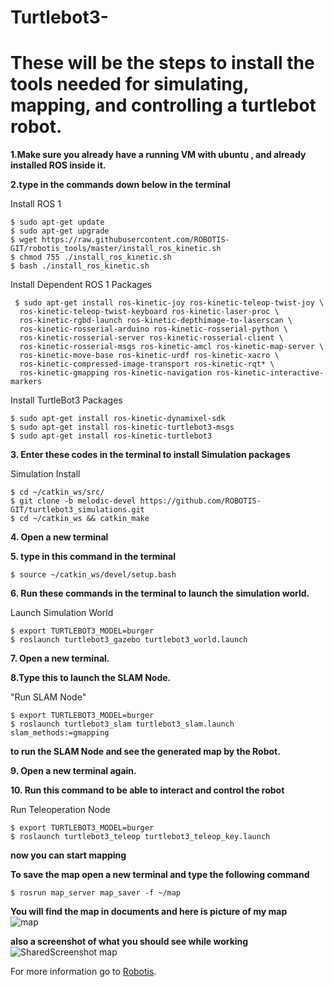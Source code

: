 # Turtlebot3-
# These will be the steps to install the tools needed for simulating, mapping, and controlling a turtlebot robot.


**1.Make sure you already have a running VM with ubuntu , and already installed ROS inside it.**

**2.type in the commands down below in the terminal**

Install ROS 1 
 ```
$ sudo apt-get update
$ sudo apt-get upgrade
$ wget https://raw.githubusercontent.com/ROBOTIS-GIT/robotis_tools/master/install_ros_kinetic.sh
$ chmod 755 ./install_ros_kinetic.sh 
$ bash ./install_ros_kinetic.sh
 ```
Install Dependent ROS 1 Packages 
```
 $ sudo apt-get install ros-kinetic-joy ros-kinetic-teleop-twist-joy \
  ros-kinetic-teleop-twist-keyboard ros-kinetic-laser-proc \
  ros-kinetic-rgbd-launch ros-kinetic-depthimage-to-laserscan \
  ros-kinetic-rosserial-arduino ros-kinetic-rosserial-python \
  ros-kinetic-rosserial-server ros-kinetic-rosserial-client \
  ros-kinetic-rosserial-msgs ros-kinetic-amcl ros-kinetic-map-server \
  ros-kinetic-move-base ros-kinetic-urdf ros-kinetic-xacro \
  ros-kinetic-compressed-image-transport ros-kinetic-rqt* \
  ros-kinetic-gmapping ros-kinetic-navigation ros-kinetic-interactive-markers
```
Install TurtleBot3 Packages 
```
$ sudo apt-get install ros-kinetic-dynamixel-sdk
$ sudo apt-get install ros-kinetic-turtlebot3-msgs
$ sudo apt-get install ros-kinetic-turtlebot3

```
**3. Enter these codes in the terminal to install Simulation packages**

Simulation Install 
```
$ cd ~/catkin_ws/src/
$ git clone -b melodic-devel https://github.com/ROBOTIS-GIT/turtlebot3_simulations.git
$ cd ~/catkin_ws && catkin_make

```
 
**4. Open a new terminal**

**5.  type in this command in the terminal**
```
$ source ~/catkin_ws/devel/setup.bash
```
**6. Run these commands in the terminal to launch the simulation world.**

 Launch Simulation World
```
$ export TURTLEBOT3_MODEL=burger
$ roslaunch turtlebot3_gazebo turtlebot3_world.launch

```
**7. Open a new terminal.**

**8.Type this to launch the SLAM Node.**

"Run SLAM Node"
```
$ export TURTLEBOT3_MODEL=burger
$ roslaunch turtlebot3_slam turtlebot3_slam.launch slam_methods:=gmapping
```
**to run the SLAM Node and see the generated map by the Robot.**

**9. Open a new terminal again.**

**10. Run this command to be able to interact and control the robot**

 Run Teleoperation Node
```
$ export TURTLEBOT3_MODEL=burger
$ roslaunch turtlebot3_teleop turtlebot3_teleop_key.launch
```
**now you can start mapping**

**To save the map open a new terminal and type the following command**
```
$ rosrun map_server map_saver -f ~/map
```

**You will find the map in documents and here is picture of my map**  
![map](https://user-images.githubusercontent.com/85397914/123870280-c9afbc00-d93a-11eb-8d31-b1d1c24edf1c.jpg)

**also a screenshot of what you should see while working**
![SharedScreenshot  map](https://user-images.githubusercontent.com/85397914/123870666-565a7a00-d93b-11eb-99f1-61aa6f554d5b.jpg)



For more information go to  [Robotis](https://emanual.robotis.com/docs/en/platform/turtlebot3/quick-start/).
